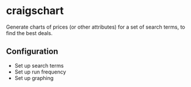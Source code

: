 # craigschart

Generate charts of prices (or other attributes) for a set of search terms, to find the best deals.

## Configuration

* Set up search terms
* Set up run frequency
* Set up graphing
